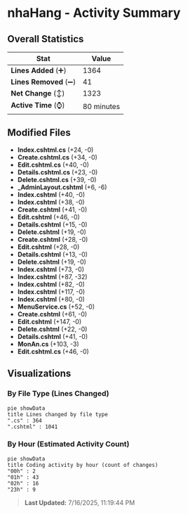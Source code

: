 # nhaHang - Activity Summary 

## Overall Statistics

| Stat                   | Value                                                             |
| ---------------------- | ----------------------------------------------------------------- |
| **Lines Added** (➕)   | 1364                                          |
| **Lines Removed** (➖) | 41                                        |
| **Net Change** (↕)    | 1323                |
| **Active Time** (⌚)   | 80 minutes |


## Modified Files
- **Index.cshtml.cs** (+24, -0)
- **Create.cshtml.cs** (+34, -0)
- **Edit.cshtml.cs** (+40, -0)
- **Details.cshtml.cs** (+23, -0)
- **Delete.cshtml.cs** (+39, -0)
- **_AdminLayout.cshtml** (+6, -6)
- **Index.cshtml** (+40, -0)
- **Index.cshtml** (+38, -0)
- **Create.cshtml** (+41, -0)
- **Edit.cshtml** (+46, -0)
- **Details.cshtml** (+15, -0)
- **Delete.cshtml** (+19, -0)
- **Create.cshtml** (+28, -0)
- **Edit.cshtml** (+28, -0)
- **Details.cshtml** (+13, -0)
- **Delete.cshtml** (+19, -0)
- **Index.cshtml** (+73, -0)
- **Index.cshtml** (+87, -32)
- **Index.cshtml** (+82, -0)
- **Index.cshtml** (+117, -0)
- **Index.cshtml** (+80, -0)
- **MenuService.cs** (+52, -0)
- **Create.cshtml** (+61, -0)
- **Edit.cshtml** (+147, -0)
- **Delete.cshtml** (+22, -0)
- **Details.cshtml** (+41, -0)
- **MonAn.cs** (+103, -3)
- **Edit.cshtml.cs** (+46, -0)

## Visualizations

### By File Type (Lines Changed)

```mermaid
pie showData
title Lines changed by file type
".cs" : 364
".cshtml" : 1041
```

### By Hour (Estimated Activity Count)

```mermaid
pie showData
title Coding activity by hour (count of changes)
"00h" : 2
"01h" : 43
"02h" : 16
"23h" : 9
```


> **Last Updated:** 7/16/2025, 11:19:44 PM